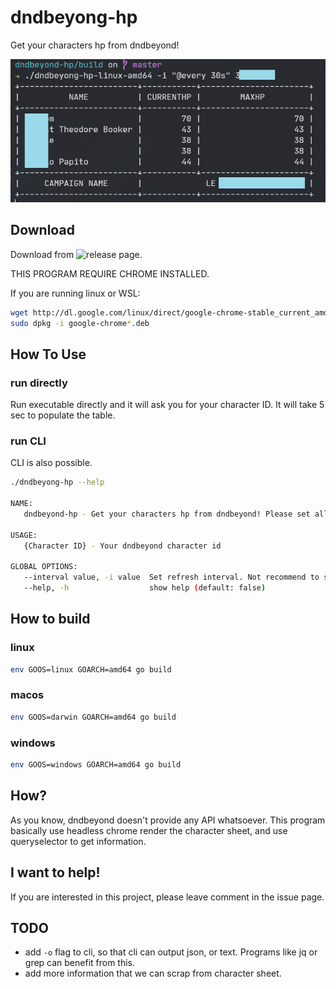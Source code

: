 # dndbeyong-hp

Get your characters hp from dndbeyond!

![screenshot](screenshot.png)

## Download

Download from ![release](https://github.com/borgmon/dndbeyong-hp/releases) page.

THIS PROGRAM REQUIRE CHROME INSTALLED.

If you are running linux or WSL:

```bash
wget http://dl.google.com/linux/direct/google-chrome-stable_current_amd64.deb
sudo dpkg -i google-chrome*.deb
```

## How To Use

### run directly

Run executable directly and it will ask you for your character ID. It will take 5 sec to populate the table.

### run CLI

CLI is also possible.

```bash
./dndbeyong-hp --help

NAME:
   dndbeyond-hp - Get your characters hp from dndbeyond! Please set all characters to public.

USAGE:
   {Character ID} - Your dndbeyond character id

GLOBAL OPTIONS:
   --interval value, -i value  Set refresh interval. Not recommend to set lower as dndbeyond has DDOS protection. Example: https://godoc.org/github.com/robfig/cron (default: "@every 1m")
   --help, -h                  show help (default: false)
```

## How to build

### linux

```bash
env GOOS=linux GOARCH=amd64 go build
```

### macos

```bash
env GOOS=darwin GOARCH=amd64 go build
```

### windows

```bash
env GOOS=windows GOARCH=amd64 go build
```

## How?

As you know, dndbeyond doesn't provide any API whatsoever. This program basically use headless chrome render the character sheet, and use queryselector to get information.

## I want to help!

If you are interested in this project, please leave comment in the issue page.

## TODO

- add `-o` flag to cli, so that cli can output json, or text. Programs like jq or grep can benefit from this.
- add more information that we can scrap from character sheet.

